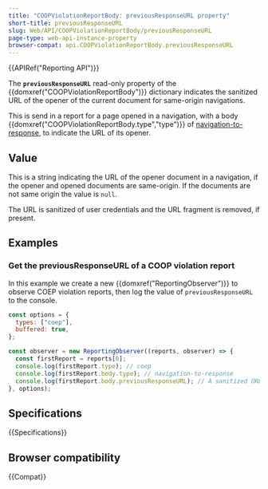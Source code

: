 ```yaml
---
title: "COOPViolationReportBody: previousResponseURL property"
short-title: previousResponseURL
slug: Web/API/COOPViolationReportBody/previousResponseURL
page-type: web-api-instance-property
browser-compat: api.COOPViolationReportBody.previousResponseURL
---
```


{{APIRef("Reporting API")}}

The **`previousResponseURL`** read-only property of the {{domxref("COOPViolationReportBody")}} dictionary indicates the sanitized URL of the opener of the current document for same-origin navigations.

This is send in a report for a page opened in a navigation, with a body {{domxref("COOPViolationReportBody.type","type")}} of [navigation-to-response](/en-US/docs/Web/API/COOPViolationReportBody/type#navigation-to-response_2), to indicate the URL of its opener.

## Value

This is a string indicating the URL of the opener document in a navigation, if the opener and opened documents are same-origin.
If the documents are not same origin the value is `null`.

The URL is sanitized of user credentials and the URL fragment is removed, if present.

## Examples

### Get the previousResponseURL of a COOP violation report

In this example we create a new {{domxref("ReportingObserver")}} to observe COEP violation reports, then log the value of `previousResponseURL` to the console.

```js
const options = {
  types: ["coep"],
  buffered: true,
};

const observer = new ReportingObserver((reports, observer) => {
  const firstReport = reports[0];
  console.log(firstReport.type); // coep
  console.log(firstReport.body.type); // navigation-to-response
  console.log(firstReport.body.previousResponseURL); // A sanitized URL or null
}, options);
```

## Specifications

{{Specifications}}

## Browser compatibility

{{Compat}}
